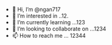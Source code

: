 - 👋 Hi, I’m @ngan717
- 👀 I’m interested in ..12.
- 🌱 I’m currently learning ...123
- 💞️ I’m looking to collaborate on ...1234
- 📫 How to reach me ...
12344
<!---
ngan717/ngan717 is a ✨ special ✨ repository because its `README.md` (this file) appears on your GitHub profile.
You can click the Preview link to take a look at your changes.
--->
